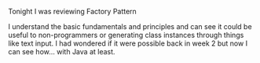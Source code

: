 Tonight I was reviewing Factory Pattern

I understand the basic fundamentals and principles and can see it could be useful to non-programmers or generating class instances through things like text input. I had wondered if it were possible back in week 2 but now I can see how… with Java at least.